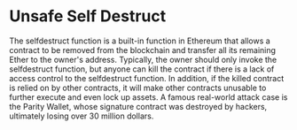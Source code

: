 # Unsafe Self Destruct

The selfdestruct function is a built-in function in Ethereum that allows a contract to be removed from the blockchain and transfer all its remaining Ether to the owner's address. Typically, the owner should only invoke the selfdestruct function, but anyone can kill the contract if there is a lack of access control to the selfdestruct function. In addition, if the killed contract is relied on by other contracts, it will make other contracts unusable to further execute and even lock up assets. A famous real-world attack case is the Parity Wallet, whose signature contract was destroyed by hackers, ultimately losing over 30 million dollars.
